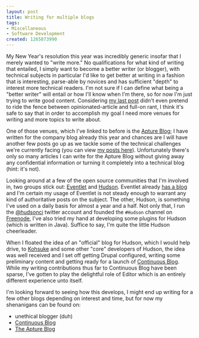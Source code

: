 ```yaml
--- 
layout: post
title: Writing for multiple blogs
tags: 
- Miscellaneous
- Software Development
created: 1265873990
---
```

My New Year's resolution this year was incredibly generic insofar that I merely wanted to "write more." No qualifications for what kind of writing that entailed, I simply want to become a better writer (or blogger), with technical subjects in particular I'd like to get better at writing in a fashion that is interesting, parse-able by novices and has sufficient "depth" to interest more technical readers. I'm not sure if I can define what being a "better writer" will entail or how I'll know when I'm there, so for now I'm just trying to write good content. Considering [my last post](/posts/2010/02/i_hope_you_bump_your_head) didn't even pretend to ride the fence between opinionated-article and full-on rant, I think it's safe to say that in order to accomplish my goal I need more venues for writing and more topics to write about.

One of those venues, which I've linked to before is the [Apture Blog](http://blog.apture.com); I have written for the company blog already this year and chances are I will have another few posts go up as we tackle some of the technical challenges we're currently facing (you can view [my posts here](http://blog.apture.com/author/Tyler/)). Unfortunately there's only so many articles I can write for the Apture Blog without giving away any confidential information or turning it completely into a technical blog (hint: it's not).

Looking around at a few of the open source communities that I'm involved in, two groups stick out: <a id="aptureLink_J0BR15PXFG" href="http://eventlet.net/">Eventlet</a> and <a id="aptureLink_555P11dsr1" href="http://twitter.com/hudsonci">Hudson</a>. Eventlet already [has a blog](http://blog.eventlet.net) and I'm certain my usage of Eventlet is not steady enough to warrant any kind of authoritative posts on the subject. The other, Hudson, is something I've used on a daily basis for almost a year and a half. Not only that, I run the <a id="aptureLink_OmRHUDqUFY" href="http://twitter.com/hudsonci">@hudsonci</a> twitter account and founded the `#Hudson` channel on <a id="aptureLink_Cnh1sMSnMS" href="http://en.wikipedia.org/wiki/Freenode">Freenode</a>, I've also tried my hand at developing some plugins for Hudson (which is written in Java). Suffice to say, I'm quite the little Hudson cheerleader. 

When I floated the idea of an "official" blog for Hudson, which I would help drive, to <a id="aptureLink_jV9wF0lnE0" href="http://twitter.com/kohsukekawa">Kohsuke</a> and some other "core" developers of Hudson, the idea was well received and I set off getting Drupal configured, writing some preliminary content and getting ready for a launch of [Continuous Blog](http://blog.hudson-ci.org). While my writing contributions thus far to Continuous Blog have been sparse, I've gotten to play the delightful role of Editor which is an entirely different experience unto itself.

I'm looking forward to seeing how this develops, I might end up writing for a few other blogs depending on interest and time, but for now my shenanigans can be found on:

* unethical blogger (duh)
* [Continuous Blog](http://blog.hudson-ci.org/users/posts_by/rtyler)
* [The Apture Blog](http://blog.apture.com/author/Tyler/)
<!--break-->
